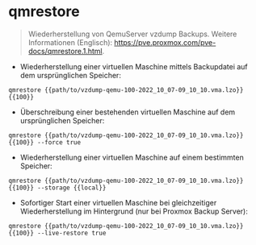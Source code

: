 # qmrestore

> Wiederherstellung von QemuServer vzdump Backups.
> Weitere Informationen (Englisch): <https://pve.proxmox.com/pve-docs/qmrestore.1.html>.

- Wiederherstellung einer virtuellen Maschine mittels Backupdatei auf dem ursprünglichen Speicher:

`qmrestore {{path/to/vzdump-qemu-100-2022_10_07-09_10_10.vma.lzo}} {{100}}`

- Überschreibung einer bestehenden virtuellen Maschine auf dem ursprünglichen Speicher:

`qmrestore {{path/to/vzdump-qemu-100-2022_10_07-09_10_10.vma.lzo}} {{100}} --force true`

- Wiederherstellung einer virtuellen Maschine auf einem bestimmten Speicher:

`qmrestore {{path/to/vzdump-qemu-100-2022_10_07-09_10_10.vma.lzo}} {{100}} --storage {{local}}`

- Sofortiger Start einer virtuellen Maschine bei gleichzeitiger Wiederherstellung im Hintergrund (nur bei Proxmox Backup Server):

`qmrestore {{path/to/vzdump-qemu-100-2022_10_07-09_10_10.vma.lzo}} {{100}} --live-restore true`
